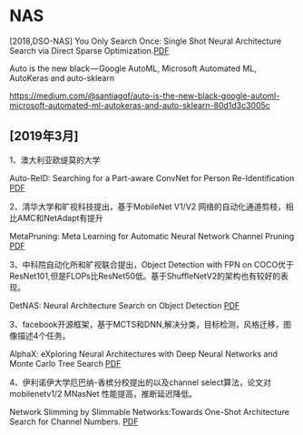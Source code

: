 
# NAS

[2018,DSO-NAS] You Only Search Once: Single Shot Neural Architecture Search via Direct Sparse Optimization.[PDF](https://arxiv.org/pdf/1811.01567.pdf)

Auto is the new black — Google AutoML, Microsoft Automated ML, AutoKeras and auto-sklearn

https://medium.com/@santiagof/auto-is-the-new-black-google-automl-microsoft-automated-ml-autokeras-and-auto-sklearn-80d1d3c3005c

## [2019年3月]

1、澳大利亚欧缇莫的大学

Auto-ReID: Searching for a Part-aware ConvNet for Person Re-Identification [PDF](https://arxiv.org/pdf/1903.09776.pdf)

2、清华大学和旷视科技提出，基于MobileNet V1/V2 网络的自动化通道剪枝，相比AMC和NetAdapt有提升

MetaPruning: Meta Learning for Automatic Neural Network Channel Pruning [PDF](https://arxiv.org/pdf/1903.10258.pdf)

3、中科院自动化所和旷视联合提出，Object Detection with FPN on COCO优于ResNet101,但是FLOPs比ResNet50低。基于ShuffleNetV2的架构也有较好的表现。

DetNAS: Neural Architecture Search on Object Detection [PDF](https://arxiv.org/pdf/1903.10979v1.pdf)

3、facebook开源框架，基于MCTS和DNN,解决分类，目标检测，风格迁移，图像描述4个任务。

AlphaX: eXploring Neural Architectures with Deep Neural Networks and Monte Carlo Tree Search [PDF](https://arxiv.org/pdf/1903.11059.pdf)

4、伊利诺伊大学厄巴纳-香槟分校提出的以及channel select算法，论文对mobilenetv1/2 MNasNet 性能提高，推断延迟降低。

Network Slimming by Slimmable Networks:Towards One-Shot Architecture Search for Channel Numbers. [PDF](https://arxiv.org/pdf/1903.11728.pdf)